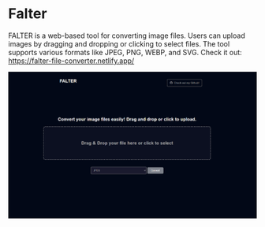 ﻿# Falter
FALTER is a web-based tool for converting image files. Users can upload images by dragging and dropping or clicking to select files. The tool supports various formats like JPEG, PNG, WEBP, and SVG.
Check it out: https://falter-file-converter.netlify.app/

![Alt text](https://github.com/musabm24/FileConverter/blob/3dbe5c8a40fc1fda71f80e51d0dceac17c298f88/img.PNG)
